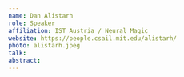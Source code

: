```yaml
---
name: Dan Alistarh
role: Speaker
affiliation: IST Austria / Neural Magic
website: https://people.csail.mit.edu/alistarh/
photo: alistarh.jpeg
talk: 
abstract: 
---
```

